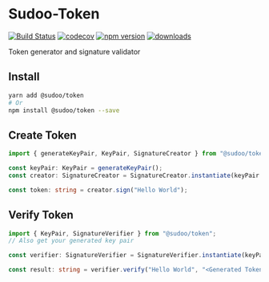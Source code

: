 # Sudoo-Token

[![Build Status](https://travis-ci.com/SudoDotDog/Sudoo-Token.svg?branch=master)](https://travis-ci.com/SudoDotDog/Sudoo-Token)
[![codecov](https://codecov.io/gh/SudoDotDog/Sudoo-Token/branch/master/graph/badge.svg)](https://codecov.io/gh/SudoDotDog/Sudoo-Token)
[![npm version](https://badge.fury.io/js/%40sudoo%2Ftoken.svg)](https://www.npmjs.com/package/@sudoo/token)
[![downloads](https://img.shields.io/npm/dm/@sudoo/token.svg)](https://www.npmjs.com/package/@sudoo/token)

Token generator and signature validator

## Install

```sh
yarn add @sudoo/token
# Or
npm install @sudoo/token --save
```

## Create Token

```ts
import { generateKeyPair, KeyPair, SignatureCreator } from "@sudoo/token";

const keyPair: KeyPair = generateKeyPair();
const creator: SignatureCreator = SignatureCreator.instantiate(keyPair.private);

const token: string = creator.sign("Hello World");
```

## Verify Token

```ts
import { KeyPair, SignatureVerifier } from "@sudoo/token";
// Also get your generated key pair

const verifier: SignatureVerifier = SignatureVerifier.instantiate(keyPair.public);

const result: string = verifier.verify("Hello World", "<Generated Token>");
```
